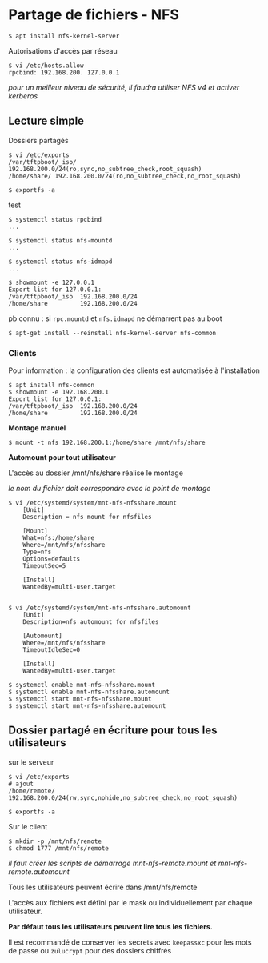 Partage de fichiers - NFS
==========================



```
$ apt install nfs-kernel-server
```

Autorisations d'accès par réseau
```
$ vi /etc/hosts.allow
rpcbind: 192.168.200. 127.0.0.1
```
_pour un meilleur niveau de sécurité, il faudra utiliser NFS v4 et activer kerberos_

## Lecture simple

Dossiers partagés
```
$ vi /etc/exports
/var/tftpboot/_iso/ 192.168.200.0/24(ro,sync,no_subtree_check,root_squash)
/home/share/ 192.168.200.0/24(ro,no_subtree_check,no_root_squash)

$ exportfs -a
```

test
```
$ systemctl status rpcbind
...

$ systemctl status nfs-mountd
...

$ systemctl status nfs-idmapd
...

$ showmount -e 127.0.0.1
Export list for 127.0.0.1:
/var/tftpboot/_iso  192.168.200.0/24
/home/share         192.168.200.0/24
```

pb connu : si ``rpc.mountd`` et ``nfs.idmapd`` ne démarrent pas au boot
```
$ apt-get install --reinstall nfs-kernel-server nfs-common
```

### Clients

Pour information : la configuration des clients est automatisée à l'installation


```
$ apt install nfs-common
$ showmount -e 192.168.200.1
Export list for 127.0.0.1:
/var/tftpboot/_iso  192.168.200.0/24
/home/share         192.168.200.0/24
```

**Montage manuel**
```
$ mount -t nfs 192.168.200.1:/home/share /mnt/nfs/share
```

**Automount pour tout utilisateur**

L'accès au dossier /mnt/nfs/share réalise le montage

_le nom du fichier doit correspondre avec le point de montage_
```
$ vi /etc/systemd/system/mnt-nfs-nfsshare.mount
    [Unit]
    Description = nfs mount for nfsfiles

    [Mount]
    What=nfs:/home/share
    Where=/mnt/nfs/nfsshare
    Type=nfs
    Options=defaults
    TimeoutSec=5

    [Install]
    WantedBy=multi-user.target


$ vi /etc/systemd/system/mnt-nfs-nfsshare.automount
    [Unit]
    Description=nfs automount for nfsfiles

    [Automount]
    Where=/mnt/nfs/nfsshare
    TimeoutIdleSec=0

    [Install]
    WantedBy=multi-user.target

$ systemctl enable mnt-nfs-nfsshare.mount
$ systemctl enable mnt-nfs-nfsshare.automount
$ systemctl start mnt-nfs-nfsshare.mount
$ systemctl start mnt-nfs-nfsshare.automount
```


## Dossier partagé en écriture pour tous les utilisateurs

sur le serveur
```
$ vi /etc/exports
# ajout
/home/remote/ 192.168.200.0/24(rw,sync,nohide,no_subtree_check,no_root_squash)

$ exportfs -a
```

Sur le client
```
$ mkdir -p /mnt/nfs/remote
$ chmod 1777 /mnt/nfs/remote 
```

_il faut créer les scripts de démarrage mnt-nfs-remote.mount et mnt-nfs-remote.automount_

Tous les utilisateurs peuvent écrire dans /mnt/nfs/remote

L'accès aux fichiers est défini par le mask ou individuellement par chaque utilisateur.

**Par défaut tous les utilisateurs peuvent lire tous les fichiers.**

Il est recommandé de conserver les secrets avec ``keepassxc`` pour les mots de passe ou ``zulucrypt`` pour des dossiers chiffrés


